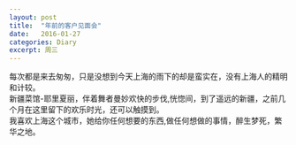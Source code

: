 ```yaml
---
layout: post
title:  "年前的客户见面会"
date:   2016-01-27
categories: Diary
excerpt: 周三
---
```

每次都是来去匆匆，只是没想到今天上海的雨下的却是蛮实在，没有上海人的精明和计较。
<br>
新疆菜馆-耶里夏丽，伴着舞者曼妙欢快的步伐,恍惚间，到了遥远的新疆，之前几个月在这里留下的欢乐时光，还可以触摸到。
<br>
我喜欢上海这个城市，她给你任何想要的东西,做任何想做的事情，醉生梦死，繁华之地。


